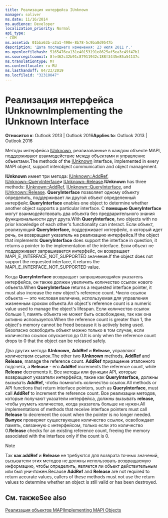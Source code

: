 ```yaml
---
title: Реализация интерфейса IUnknown
manager: soliver
ms.date: 11/16/2014
ms.audience: Developer
localization_priority: Normal
api_type:
- COM
ms.assetid: 01bba63b-a2a1-490e-8b78-5c9ba8d9547b
description: 'Дата последнего изменения: 23 июля 2011 г.'
ms.openlocfilehash: 5165476ea131e40153191e8625af5ea3c49f47b1
ms.sourcegitcommit: 8fe462c32b91c87911942c188f3445e85a54137c
ms.translationtype: MT
ms.contentlocale: ru-RU
ms.lasthandoff: 04/23/2019
ms.locfileid: "32310047"
---
```

# <a name="implementing-the-iunknown-interface"></a><span data-ttu-id="8db28-103">Реализация интерфейса IUnknown</span><span class="sxs-lookup"><span data-stu-id="8db28-103">Implementing the IUnknown Interface</span></span>

  
  
<span data-ttu-id="8db28-104">**Относится к**: Outlook 2013 | Outlook 2016</span><span class="sxs-lookup"><span data-stu-id="8db28-104">**Applies to**: Outlook 2013 | Outlook 2016</span></span> 
  
<span data-ttu-id="8db28-105">Методы интерфейса [IUnknown,](https://msdn.microsoft.com/library/ms680509%28v=VS.85%29.aspx) реализованные в каждом объекте MAPI, поддерживают взаимодействие между объектами и управление объектами.</span><span class="sxs-lookup"><span data-stu-id="8db28-105">The methods of the [IUnknown](https://msdn.microsoft.com/library/ms680509%28v=VS.85%29.aspx) interface, implemented in every MAPI object, support interobject communication and object management.</span></span> 
  
 <span data-ttu-id="8db28-106">**IUnknown** имеет три метода: [IUnknown::AddRef](https://msdn.microsoft.com/library/ms691379%28v=VS.85%29.aspx), [IUnknown::QueryInterface](https://msdn.microsoft.com/library/ms682521%28v=VS.85%29.aspx)и [IUnknown::Release](https://msdn.microsoft.com/library/ms682317%28v=VS.85%29.aspx).</span><span class="sxs-lookup"><span data-stu-id="8db28-106">**IUnknown** has three methods: [IUnknown::AddRef](https://msdn.microsoft.com/library/ms691379%28v=VS.85%29.aspx), [IUnknown::QueryInterface](https://msdn.microsoft.com/library/ms682521%28v=VS.85%29.aspx), and [IUnknown::Release](https://msdn.microsoft.com/library/ms682317%28v=VS.85%29.aspx).</span></span> <span data-ttu-id="8db28-107">**QueryInterface** позволяет одному объекту определить, поддерживает ли другой объект определенный интерфейс.</span><span class="sxs-lookup"><span data-stu-id="8db28-107">**QueryInterface** enables one object to determine whether another object supports a particular interface.</span></span> <span data-ttu-id="8db28-108">С **помощью QueryInterface** могут взаимодействовать два объекта без предварительного знания функциональности друг друга.</span><span class="sxs-lookup"><span data-stu-id="8db28-108">With **QueryInterface**, two objects with no prior knowledge of each other's functionality can interact.</span></span> <span data-ttu-id="8db28-109">Если объект, реализующий **QueryInterface,** поддерживает интерфейс, о который идет речь, он возвращает указатель на реализацию интерфейса.</span><span class="sxs-lookup"><span data-stu-id="8db28-109">If the object that implements **QueryInterface** does support the interface in question, it returns a pointer to the implementation of the interface.</span></span> <span data-ttu-id="8db28-110">Если объект не поддерживает запрашивается интерфейс, он возвращает MAPI_E_INTERFACE_NOT_SUPPORTED значение.</span><span class="sxs-lookup"><span data-stu-id="8db28-110">If the object does not support the requested interface, it returns the MAPI_E_INTERFACE_NOT_SUPPORTED value.</span></span> 
  
<span data-ttu-id="8db28-111">Когда **QueryInterface** возвращает запрашивающийся указатель интерфейса, он также должен увеличить количество ссылок нового объекта.</span><span class="sxs-lookup"><span data-stu-id="8db28-111">When **QueryInterface** returns a requested interface pointer, it must also increase the new object's reference count.</span></span> <span data-ttu-id="8db28-112">Число ссылок объекта — это числовая величина, используемая для управления жизненным сроком объекта.</span><span class="sxs-lookup"><span data-stu-id="8db28-112">An object's reference count is a numeric value used to manage the object's lifespan.</span></span> <span data-ttu-id="8db28-113">Если количество ссылок больше 1, память объекта не может быть освобождена, так как она активно используется.</span><span class="sxs-lookup"><span data-stu-id="8db28-113">When the reference count is greater than 1, the object's memory cannot be freed because it is actively being used.</span></span> <span data-ttu-id="8db28-114">Безопасно освободить объект можно только в том случае, если количество ссылок опускается до 0.</span><span class="sxs-lookup"><span data-stu-id="8db28-114">It is only when the reference count drops to 0 that the object can be released safely.</span></span> 
  
<span data-ttu-id="8db28-115">Два других метода **IUnknown,** **AddRef** и **Release,** управляют количеством ссылок.</span><span class="sxs-lookup"><span data-stu-id="8db28-115">The other two **IUnknown** methods, **AddRef** and **Release**, manage the reference count.</span></span> <span data-ttu-id="8db28-116">**AddRef** приращение эталонного подсчета, а **Release** - его.</span><span class="sxs-lookup"><span data-stu-id="8db28-116">**AddRef** increments the reference count, while **Release** decrements it.</span></span> <span data-ttu-id="8db28-117">Все методы или функции API, которые возвращают указатели интерфейса, такие как **QueryInterface,** должны вызывать **AddRef,** чтобы помногить количество ссылок.</span><span class="sxs-lookup"><span data-stu-id="8db28-117">All methods or API functions that return interface pointers, such as **QueryInterface**, must call **AddRef** to increment the reference count.</span></span> <span data-ttu-id="8db28-118">Все реализации методов, которые получают указатели интерфейса, должны вызывать **release,** чтобы ухуметь количество, когда указатель больше не нужен.</span><span class="sxs-lookup"><span data-stu-id="8db28-118">All implementations of methods that receive interface pointers must call **Release** to decrement the count when the pointer is no longer needed.</span></span> <span data-ttu-id="8db28-119">**Выпуск** проверяет существующее количество ссылок, освобождает память, связанную с интерфейсом, только если это количество 0.</span><span class="sxs-lookup"><span data-stu-id="8db28-119">**Release** checks for an existing reference count, freeing the memory associated with the interface only if the count is 0.</span></span> 
  
> [!NOTE]
> <span data-ttu-id="8db28-120">Так **как addRef** и **Release** не требуются для возврата точных значений, вызыватели этих методов не должны использовать возвращаемую информацию, чтобы определить, является ли объект действительным или был уничтожен.</span><span class="sxs-lookup"><span data-stu-id="8db28-120">Because **AddRef** and **Release** are not required to return accurate values, callers of these methods must not use the return values to determine whether an object is still valid or has been destroyed.</span></span> 
  
## <a name="see-also"></a><span data-ttu-id="8db28-121">См. также</span><span class="sxs-lookup"><span data-stu-id="8db28-121">See also</span></span>



[<span data-ttu-id="8db28-122">Реализация объектов MAPI</span><span class="sxs-lookup"><span data-stu-id="8db28-122">Implementing MAPI Objects</span></span>](implementing-mapi-objects.md)

